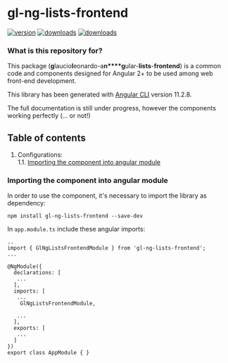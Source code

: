 # gl-ng-lists-frontend
[![version](https://img.shields.io/npm/v/gl-ng-lists-frontend)](https://www.npmjs.com/package/gl-ng-lists-frontend)
[![downloads](https://img.shields.io/npm/types/gl-ng-lists-frontend)](https://www.npmjs.com/package/gl-ng-lists-frontend)
[![downloads](https://img.shields.io/npm/dw/gl-ng-lists-frontend)](https://www.npmjs.com/package/gl-ng-lists-frontend)

### What is this repository for? ###
This package (**g**laucio**l**eonardo-a**n****g**ular-**lists**-**frontend**) is a common code and components designed for Angular 2+ to be used among web front-end development.<br>

This library has been generated with [Angular CLI](https://github.com/angular/angular-cli) version 11.2.8.

The full documentation is still under progress, however the components working perfectly (... or not!)

## Table of contents ##
1. Configurations:<br>
   1.1. [ Importing the component into angular module ](#importing-component)<br>


<a name="importing-component"></a>
### Importing the component into angular module ###
In order to use the component, it's necessary to import the library as dependency:

`npm install gl-ng-lists-frontend --save-dev`


In `app.module.ts` include these angular imports:

```
..
import { GlNgListsFrontendModule } from 'gl-ng-lists-frontend';
...

@NgModule({
  declarations: [
   ...
  ],
  imports: [
   ...
    GlNgListsFrontendModule,

   ...
  ],
  exports: [
   ...
  ]
})
export class AppModule { }
```
